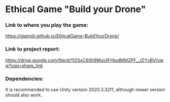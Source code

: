 # Ethical Game "Build your Drone"

### Link to where you play the game: 
https://gianniii.github.io/EthicalGame-BuildYourDrone/

### Link to project report:
https://drive.google.com/file/d/112SxC60h9MuUlFHludM9IZPF__tZYvBV/view?usp=share_link

### Dependencies: 
It is recommended to use Unity version 2020.3.32f1, although newer version should also work.
